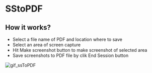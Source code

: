 # SStoPDF

## How it works?

* Select a file name of PDF and location where to save
* Select an area of screen capture
* Hit Make screenshot button to make screenshot of selected area
* Save screenshots to PDF file by clik End Session button


![gif_ssToPDF](https://user-images.githubusercontent.com/61982713/147781149-d3f906c6-6646-4728-b907-dab8bbce0d73.gif)

